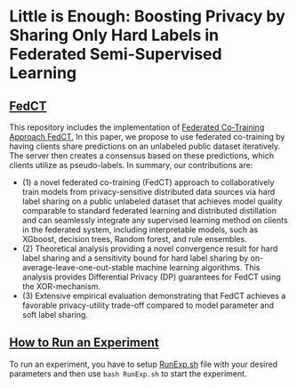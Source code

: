 # Little is Enough: Boosting Privacy by Sharing Only Hard Labels in Federated Semi-Supervised Learning

## [FedCT](#FedCT)
This repository includes the implementation of [Federated Co-Training Approach FedCT.](https://arxiv.org/pdf/2310.05696.pdf) In this paper, we propose to use federated co-training by having clients share predictions on an unlabeled public dataset iteratively. The server then creates a consensus based on these predictions, which clients utilize as pseudo-labels. In summary, our contributions are:

- (1) a novel federated co-training (FedCT) approach to collaboratively train models from privacy-sensitive distributed data sources via hard label sharing on a public unlabeled dataset that achieves model quality comparable to standard federated learning and distributed distillation and can seamlessly integrate any supervised learning method on clients in the federated system, including interpretable models, such as XGboost, decision trees, Random forest, and rule ensembles.
- (2) Theoretical analysis providing a novel convergence result for hard label sharing and a sensitivity bound for hard label sharing by on-average-leave-one-out-stable machine learning algorithms. This analysis provides Differential Privacy (DP) guarantees for FedCT using the XOR-mechanism.
- (3) Extensive empirical evaluation demonstrating that FedCT achieves a favorable privacy-utility trade-off compared to model parameter and soft label sharing.



## [How to Run an Experiment](#How-to-Run-an-Experiment)
To run an experiment, you have to setup [RunExp.sh](https://github.com/kampmichael/distributedcotraining/blob/main/RunExp.sh) file with your desired parameters and then use `bash RunExp.sh` to start the experiment.
<!---
## [Citation](#citation)
If you use our work, please cite the following paper:

```bibtex
@article{abourayya2023protecting,
  title={Protecting Sensitive Data through Federated Co-Training},
  author={Abourayya, Amr and Kleesiek, Jens and Rao, Kanishka and Ayday, Erman and Rao, Bharat and Webb, Geoff and Kamp, Michael},
  journal={arXiv preprint arXiv:2310.05696},
  year={2023}



